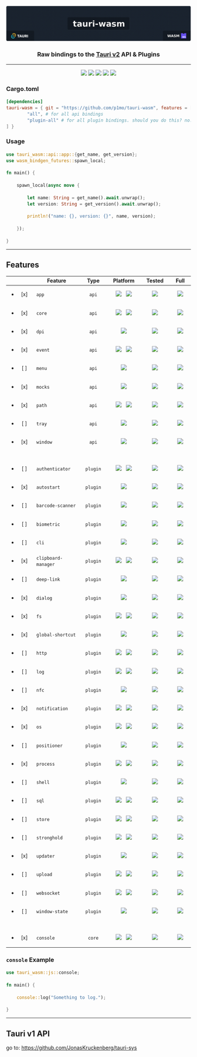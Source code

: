 <a href="https://github.com/p1mo/tauri-wasm"><img src=".github/banner.png" alt="tauri-wasm banner" /></a>

<h3 align="center">
    <font>Raw bindings to the </font>
    <a href="https://beta.tauri.app/references/v2/js">Tauri v2</a>
    <font> API & Plugins </font>
</h3>

---

<div align="center">
    <a href="https://p1mo.github.io/tauri-wasm/tauri_wasm"><img src="https://img.shields.io/badge/docs-main-0084ff"></a>
    <img src="https://img.shields.io/badge/API_Version-2.0.0--alpha--20-24c620">
    <a href="/LICENSE_MIT"><img src="https://img.shields.io/badge/license-MIT-0084ff"></a>
    <a href="/LICENSE_APACHE-2.0"><img src="https://img.shields.io/badge/license-APACHE--2.0-0084ff"></a>
    <a href="https://github.com/JonasKruckenberg/tauri-sys"><img src="https://img.shields.io/badge/v1_bindings-tauri__sys-d81fcd"></a>
</div>

### Cargo.toml

```toml
[dependencies]
tauri-wasm = { git = "https://github.com/p1mo/tauri-wasm", features = [
        "all", # for all api bindings
        "plugin-all" # for all plugin bindings. should you do this? no.
] }
```

### Usage

```rust
use tauri_wasm::api::app::{get_name, get_version};
use wasm_bindgen_futures::spawn_local;

fn main() {

    spawn_local(async move {

        let name: String = get_name().await.unwrap();
        let version: String = get_version().await.unwrap();

        println!("name: {}, version: {}", name, version);

    });

}
```

---

## Features

<table>
    <thead>
        <tr>
            <th width="500px">&nbsp;</th>
            <th width="500px">Feature</th>
            <th width="500px">Type</th>
            <th width="500px">Platform</th>
            <th width="500px">Tested</th>
            <th width="500px">Full</th>
        </tr>
    </thead>
    <tbody>
        <tr>
            <td align="center"><ul><li> [x] </li></ul></td>
            <td><code>app</code></td>
            <td align="center"><code>api</code></td>
            <td align="center">
                <img src="https://img.shields.io/badge/Desktop-3652AD">
                &nbsp;
                <img src="https://img.shields.io/badge/Mobile-FE7A36">
            </td>
            <td align="center"><img src="https://img.shields.io/badge/YES-24C620"></td>
            <td align="center"><img src="https://img.shields.io/badge/YES-24C620"></td>
        </tr>
        <tr>
            <td align="center"><ul><li> [x] </li></ul></td>
            <td><code>core</code></td>
            <td align="center"><code>api</code></td>
            <td align="center">
                <img src="https://img.shields.io/badge/Desktop-3652AD">
                &nbsp;
                <img src="https://img.shields.io/badge/Mobile-FE7A36">
            </td>
            <td align="center"><img src="https://img.shields.io/badge/YES-24C620"></td>
            <td align="center"><img src="https://img.shields.io/badge/YES-24C620"></td>
        </tr>
        <tr>
            <td align="center"><ul><li> [x] </li></ul></td>
            <td><code>dpi</code></td>
            <td align="center"><code>api</code></td>
            <td align="center">
                <img src="https://img.shields.io/badge/Desktop-3652AD">
            </td>
            <td align="center"><img src="https://img.shields.io/badge/NO-526D82"></td>
            <td align="center"><img src="https://img.shields.io/badge/YES-24C620"></td>
        </tr>
        <tr>
            <td align="center"><ul><li> [x] </li></ul></td>
            <td><code>event</code></td>
            <td align="center"><code>api</code></td>
            <td align="center">
                <img src="https://img.shields.io/badge/Desktop-3652AD">
                &nbsp;
                <img src="https://img.shields.io/badge/Mobile-FE7A36">
            </td>
            <td align="center"><img src="https://img.shields.io/badge/YES-24C620"></td>
            <td align="center"><img src="https://img.shields.io/badge/YES-24C620"></td>
        </tr>
        <tr>
            <td align="center"><ul><li> [ ] </li></ul></td>
            <td><code>menu</code></td>
            <td align="center"><code>api</code></td>
            <td align="center">
                <img src="https://img.shields.io/badge/Desktop-3652AD">
            </td>
            <td align="center"><img src="https://img.shields.io/badge/NO-526D82"></td>
            <td align="center"><img src="https://img.shields.io/badge/NO-526D82"></td>
        </tr>
        <tr>
            <td align="center"><ul><li> [x] </li></ul></td>
            <td><code>mocks</code></td>
            <td align="center"><code>api</code></td>
            <td align="center">
                <img src="https://img.shields.io/badge/Desktop-3652AD">
            </td>
            <td align="center"><img src="https://img.shields.io/badge/NO-526D82"></td>
            <td align="center"><img src="https://img.shields.io/badge/NO-526D82"></td>
        </tr>
        <tr>
            <td align="center"><ul><li> [x] </li></ul></td>
            <td><code>path</code></td>
            <td align="center"><code>api</code></td>
            <td align="center">
                <img src="https://img.shields.io/badge/Desktop-3652AD">
                &nbsp;
                <img src="https://img.shields.io/badge/Mobile-FE7A36">
            </td>
            <td align="center"><img src="https://img.shields.io/badge/YES-24C620"></td>
            <td align="center"><img src="https://img.shields.io/badge/NO-526D82"></td>
        </tr>
        <tr>
            <td align="center"><ul><li> [ ] </li></ul></td>
            <td><code>tray</code></td>
            <td align="center"><code>api</code></td>
            <td align="center">
                <img src="https://img.shields.io/badge/Desktop-3652AD">
            </td>
            <td align="center"><img src="https://img.shields.io/badge/NO-526D82"></td>
            <td align="center"><img src="https://img.shields.io/badge/NO-526D82"></td>
        </tr>
        <tr>
            <td align="center"><ul><li> [x] </li></ul></td>
            <td><code>window</code></td>
            <td align="center"><code>api</code></td>
            <td align="center">
                <img src="https://img.shields.io/badge/Desktop-3652AD">
            </td>
            <td align="center"><img src="https://img.shields.io/badge/NO-526D82"></td>
            <td align="center"><img src="https://img.shields.io/badge/NO-526D82"></td>
        </tr>
        <tr><td>&nbsp;</td><td>&nbsp;</td><td>&nbsp;</td><td>&nbsp;</td><td>&nbsp;</td><td>&nbsp;</td></tr>
        <!-- PLUGINS -->
        <tr>
            <td align="center"><ul><li> [ ] </li></ul></td>
            <td><code>authenticator</code></td>
            <td align="center"><code>plugin</code></td>
            <td align="center">
                <img src="https://img.shields.io/badge/Desktop-3652AD">
                &nbsp;
                <img src="https://img.shields.io/badge/Mobile-FE7A36">
            </td>
            <td align="center"><img src="https://img.shields.io/badge/NO-526D82"></td>
            <td align="center"><img src="https://img.shields.io/badge/NO-526D82"></td>
        </tr>
        <tr>
            <td align="center"><ul><li> [x] </li></ul></td>
            <td><code>autostart</code></td>
            <td align="center"><code>plugin</code></td>
            <td align="center">
                <img src="https://img.shields.io/badge/Desktop-3652AD">
            </td>
            <td align="center"><img src="https://img.shields.io/badge/NO-526D82"></td>
            <td align="center"><img src="https://img.shields.io/badge/YES-24C620"></td>
        </tr>
        <tr>
            <td align="center"><ul><li> [ ] </li></ul></td>
            <td><code>barcode-scanner</code></td>
            <td align="center"><code>plugin</code></td>
            <td align="center">
                <img src="https://img.shields.io/badge/Mobile-FE7A36">
            </td>
            <td align="center"><img src="https://img.shields.io/badge/NO-526D82"></td>
            <td align="center"><img src="https://img.shields.io/badge/NO-526D82"></td>
        </tr>
        <tr>
            <td align="center"><ul><li> [ ] </li></ul></td>
            <td><code>biometric</code></td>
            <td align="center"><code>plugin</code></td>
            <td align="center">
                <img src="https://img.shields.io/badge/Mobile-FE7A36">
            </td>
            <td align="center"><img src="https://img.shields.io/badge/NO-526D82"></td>
            <td align="center"><img src="https://img.shields.io/badge/NO-526D82"></td>
        </tr>
        <tr>
            <td align="center"><ul><li> [ ] </li></ul></td>
            <td><code>cli</code></td>
            <td align="center"><code>plugin</code></td>
            <td align="center">
                <img src="https://img.shields.io/badge/Desktop-3652AD">
            </td>
            <td align="center"><img src="https://img.shields.io/badge/NO-526D82"></td>
            <td align="center"><img src="https://img.shields.io/badge/NO-526D82"></td>
        </tr>
        <tr>
            <td align="center"><ul><li> [x] </li></ul></td>
            <td><code>clipboard-manager</code></td>
            <td align="center"><code>plugin</code></td>
            <td align="center">
                <img src="https://img.shields.io/badge/Desktop-3652AD">
                &nbsp;
                <img src="https://img.shields.io/badge/Mobile-FE7A36">
            </td>
            <td align="center"><img src="https://img.shields.io/badge/NO-526D82"></td>
            <td align="center"><img src="https://img.shields.io/badge/NO-526D82"></td>
        </tr>
        <tr>
            <td align="center"><ul><li> [ ] </li></ul></td>
            <td><code>deep-link</code></td>
            <td align="center"><code>plugin</code></td>
            <td align="center">
                <img src="https://img.shields.io/badge/Desktop-3652AD">
            </td>
            <td align="center"><img src="https://img.shields.io/badge/NO-526D82"></td>
            <td align="center"><img src="https://img.shields.io/badge/NO-526D82"></td>
        </tr>
        <tr>
            <td align="center"><ul><li> [x] </li></ul></td>
            <td><code>dialog</code></td>
            <td align="center"><code>plugin</code></td>
            <td align="center">
                <img src="https://img.shields.io/badge/Desktop-3652AD">
            </td>
            <td align="center"><img src="https://img.shields.io/badge/NO-526D82"></td>
            <td align="center"><img src="https://img.shields.io/badge/NO-526D82"></td>
        </tr>
        <tr>
            <td align="center"><ul><li> [x] </li></ul></td>
            <td><code>fs</code></td>
            <td align="center"><code>plugin</code></td>
            <td align="center">
                <img src="https://img.shields.io/badge/Desktop-3652AD">
                &nbsp;
                <img src="https://img.shields.io/badge/Mobile-FE7A36">
            </td>
            <td align="center"><img src="https://img.shields.io/badge/NO-526D82"></td>
            <td align="center"><img src="https://img.shields.io/badge/NO-526D82"></td>
        </tr>
        <tr>
            <td align="center"><ul><li> [x] </li></ul></td>
            <td><code>global-shortcut</code></td>
            <td align="center"><code>plugin</code></td>
            <td align="center">
                <img src="https://img.shields.io/badge/Desktop-3652AD">
            </td>
            <td align="center"><img src="https://img.shields.io/badge/NO-526D82"></td>
            <td align="center"><img src="https://img.shields.io/badge/NO-526D82"></td>
        </tr>
        <tr>
            <td align="center"><ul><li> [ ] </li></ul></td>
            <td><code>http</code></td>
            <td align="center"><code>plugin</code></td>
            <td align="center">
                <img src="https://img.shields.io/badge/Desktop-3652AD">
                &nbsp;
                <img src="https://img.shields.io/badge/Mobile-FE7A36">
            </td>
            <td align="center"><img src="https://img.shields.io/badge/NO-526D82"></td>
            <td align="center"><img src="https://img.shields.io/badge/NO-526D82"></td>
        </tr>
        <tr>
            <td align="center"><ul><li> [ ] </li></ul></td>
            <td><code>log</code></td>
            <td align="center"><code>plugin</code></td>
            <td align="center">
                <img src="https://img.shields.io/badge/Desktop-3652AD">
                &nbsp;
                <img src="https://img.shields.io/badge/Mobile-FE7A36">
            </td>
            <td align="center"><img src="https://img.shields.io/badge/NO-526D82"></td>
            <td align="center"><img src="https://img.shields.io/badge/NO-526D82"></td>
        </tr>
        <tr>
            <td align="center"><ul><li> [ ] </li></ul></td>
            <td><code>nfc</code></td>
            <td align="center"><code>plugin</code></td>
            <td align="center">
                <img src="https://img.shields.io/badge/Mobile-FE7A36">
            </td>
            <td align="center"><img src="https://img.shields.io/badge/NO-526D82"></td>
            <td align="center"><img src="https://img.shields.io/badge/NO-526D82"></td>
        </tr>
        <tr>
            <td align="center"><ul><li> [x] </li></ul></td>
            <td><code>notification</code></td>
            <td align="center"><code>plugin</code></td>
            <td align="center">
                <img src="https://img.shields.io/badge/Desktop-3652AD">
                &nbsp;
                <img src="https://img.shields.io/badge/Mobile-FE7A36">
            </td>
            <td align="center"><img src="https://img.shields.io/badge/NO-526D82"></td>
            <td align="center"><img src="https://img.shields.io/badge/NO-526D82"></td>
        </tr>
        <tr>
            <td align="center"><ul><li> [x] </li></ul></td>
            <td><code>os</code></td>
            <td align="center"><code>plugin</code></td>
            <td align="center">
                <img src="https://img.shields.io/badge/Desktop-3652AD">
                &nbsp;
                <img src="https://img.shields.io/badge/Mobile-FE7A36">
            </td>
            <td align="center"><img src="https://img.shields.io/badge/YES-24C620"></td>
            <td align="center"><img src="https://img.shields.io/badge/YES-24C620"></td>
        </tr>
        <tr>
            <td align="center"><ul><li> [ ] </li></ul></td>
            <td><code>positioner</code></td>
            <td align="center"><code>plugin</code></td>
            <td align="center">
                <img src="https://img.shields.io/badge/Desktop-3652AD">
            </td>
            <td align="center"><img src="https://img.shields.io/badge/NO-526D82"></td>
            <td align="center"><img src="https://img.shields.io/badge/NO-526D82"></td>
        </tr>
        <tr>
            <td align="center"><ul><li> [x] </li></ul></td>
            <td><code>process</code></td>
            <td align="center"><code>plugin</code></td>
            <td align="center">
                <img src="https://img.shields.io/badge/Desktop-3652AD">
                &nbsp;
                <img src="https://img.shields.io/badge/Mobile-FE7A36">
            </td>
            <td align="center"><img src="https://img.shields.io/badge/NO-526D82"></td>
            <td align="center"><img src="https://img.shields.io/badge/NO-526D82"></td>
        </tr>
        <tr>
            <td align="center"><ul><li> [ ] </li></ul></td>
            <td><code>shell</code></td>
            <td align="center"><code>plugin</code></td>
            <td align="center">
                <img src="https://img.shields.io/badge/Desktop-3652AD">
            </td>
            <td align="center"><img src="https://img.shields.io/badge/NO-526D82"></td>
            <td align="center"><img src="https://img.shields.io/badge/NO-526D82"></td>
        </tr>
        <tr>
            <td align="center"><ul><li> [ ] </li></ul></td>
            <td><code>sql</code></td>
            <td align="center"><code>plugin</code></td>
            <td align="center">
                <img src="https://img.shields.io/badge/Desktop-3652AD">
                &nbsp;
                <img src="https://img.shields.io/badge/Mobile-FE7A36">
            </td>
            <td align="center"><img src="https://img.shields.io/badge/NO-526D82"></td>
            <td align="center"><img src="https://img.shields.io/badge/NO-526D82"></td>
        </tr>
        <tr>
            <td align="center"><ul><li> [ ] </li></ul></td>
            <td><code>store</code></td>
            <td align="center"><code>plugin</code></td>
            <td align="center">
                <img src="https://img.shields.io/badge/Desktop-3652AD">
                &nbsp;
                <img src="https://img.shields.io/badge/Mobile-FE7A36">
            </td>
            <td align="center"><img src="https://img.shields.io/badge/NO-526D82"></td>
            <td align="center"><img src="https://img.shields.io/badge/NO-526D82"></td>
        </tr>
        <tr>
            <td align="center"><ul><li> [ ] </li></ul></td>
            <td><code>stronghold</code></td>
            <td align="center"><code>plugin</code></td>
            <td align="center">
                <img src="https://img.shields.io/badge/Desktop-3652AD">
                &nbsp;
                <img src="https://img.shields.io/badge/Mobile-FE7A36">
            </td>
            <td align="center"><img src="https://img.shields.io/badge/NO-526D82"></td>
            <td align="center"><img src="https://img.shields.io/badge/NO-526D82"></td>
        </tr>
        <tr>
            <td align="center"><ul><li> [x] </li></ul></td>
            <td><code>updater</code></td>
            <td align="center"><code>plugin</code></td>
            <td align="center">
                <img src="https://img.shields.io/badge/Desktop-3652AD">
            </td>
            <td align="center"><img src="https://img.shields.io/badge/NO-526D82"></td>
            <td align="center"><img src="https://img.shields.io/badge/NO-526D82"></td>
        </tr>
        <tr>
            <td align="center"><ul><li> [ ] </li></ul></td>
            <td><code>upload</code></td>
            <td align="center"><code>plugin</code></td>
            <td align="center">
                <img src="https://img.shields.io/badge/Desktop-3652AD">
                &nbsp;
                <img src="https://img.shields.io/badge/Mobile-FE7A36">
            </td>
            <td align="center"><img src="https://img.shields.io/badge/NO-526D82"></td>
            <td align="center"><img src="https://img.shields.io/badge/NO-526D82"></td>
        </tr>
        <tr>
            <td align="center"><ul><li> [ ] </li></ul></td>
            <td><code>websocket</code></td>
            <td align="center"><code>plugin</code></td>
            <td align="center">
                <img src="https://img.shields.io/badge/Desktop-3652AD">
                &nbsp;
                <img src="https://img.shields.io/badge/Mobile-FE7A36">
            </td>
            <td align="center"><img src="https://img.shields.io/badge/NO-526D82"></td>
            <td align="center"><img src="https://img.shields.io/badge/NO-526D82"></td>
        </tr>
        <tr>
            <td align="center"><ul><li> [ ] </li></ul></td>
            <td><code>window-state</code></td>
            <td align="center"><code>plugin</code></td>
            <td align="center">
                <img src="https://img.shields.io/badge/Desktop-3652AD">
            </td>
            <td align="center"><img src="https://img.shields.io/badge/NO-526D82"></td>
            <td align="center"><img src="https://img.shields.io/badge/NO-526D82"></td>
        </tr>
        <tr><td>&nbsp;</td><td>&nbsp;</td><td>&nbsp;</td><td>&nbsp;</td><td>&nbsp;</td><td>&nbsp;</td></tr>
        <!-- JS CORE -->
        <tr>
            <td align="center"><ul><li> [x] </li></ul></td>
            <td><code>console</code></td>
            <td align="center"><code>core</code></td>
            <td align="center">
                <img src="https://img.shields.io/badge/Desktop-3652AD">
                &nbsp;
                <img src="https://img.shields.io/badge/Mobile-FE7A36">
            </td>
            <td align="center"><img src="https://img.shields.io/badge/YES-24C620"></td>
            <td align="center"><img src="https://img.shields.io/badge/NO-526D82"></td>
        </tr>
    </tbody>
</table>

### `console` Example

```rust
use tauri_wasm::js::console;
    
fn main() {

    console::log("Something to log.");

}
```

---

## Tauri v1 API

go to: https://github.com/JonasKruckenberg/tauri-sys